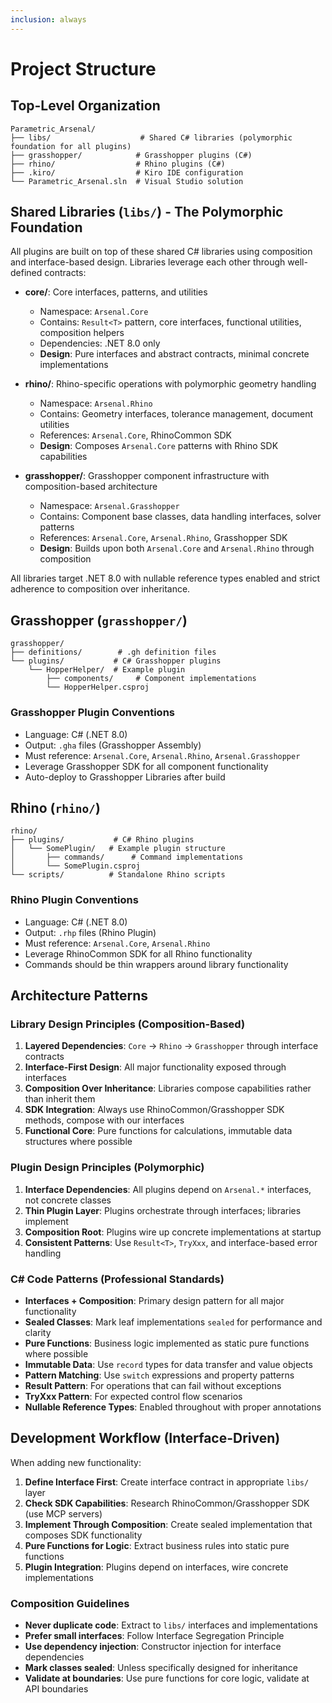 ```yaml
---
inclusion: always
---
```


# Project Structure

## Top-Level Organization

```
Parametric_Arsenal/
├── libs/                    # Shared C# libraries (polymorphic foundation for all plugins)
├── grasshopper/            # Grasshopper plugins (C#)
├── rhino/                  # Rhino plugins (C#)
├── .kiro/                  # Kiro IDE configuration
└── Parametric_Arsenal.sln  # Visual Studio solution
```

## Shared Libraries (`libs/`) - The Polymorphic Foundation

All plugins are built on top of these shared C# libraries using composition and interface-based design. Libraries leverage each other through well-defined contracts:

- **core/**: Core interfaces, patterns, and utilities
  - Namespace: `Arsenal.Core`
  - Contains: `Result<T>` pattern, core interfaces, functional utilities, composition helpers
  - Dependencies: .NET 8.0 only
  - **Design**: Pure interfaces and abstract contracts, minimal concrete implementations
  
- **rhino/**: Rhino-specific operations with polymorphic geometry handling
  - Namespace: `Arsenal.Rhino`
  - Contains: Geometry interfaces, tolerance management, document utilities
  - References: `Arsenal.Core`, RhinoCommon SDK
  - **Design**: Composes `Arsenal.Core` patterns with Rhino SDK capabilities
  
- **grasshopper/**: Grasshopper component infrastructure with composition-based architecture
  - Namespace: `Arsenal.Grasshopper`
  - Contains: Component base classes, data handling interfaces, solver patterns
  - References: `Arsenal.Core`, `Arsenal.Rhino`, Grasshopper SDK
  - **Design**: Builds upon both `Arsenal.Core` and `Arsenal.Rhino` through composition

All libraries target .NET 8.0 with nullable reference types enabled and strict adherence to composition over inheritance.

## Grasshopper (`grasshopper/`)

```
grasshopper/
├── definitions/        # .gh definition files
└── plugins/           # C# Grasshopper plugins
    └── HopperHelper/  # Example plugin
        ├── components/     # Component implementations
        └── HopperHelper.csproj
```

### Grasshopper Plugin Conventions
- Language: C# (.NET 8.0)
- Output: `.gha` files (Grasshopper Assembly)
- Must reference: `Arsenal.Core`, `Arsenal.Rhino`, `Arsenal.Grasshopper`
- Leverage Grasshopper SDK for all component functionality
- Auto-deploy to Grasshopper Libraries after build

## Rhino (`rhino/`)

```
rhino/
├── plugins/           # C# Rhino plugins
│   └── SomePlugin/   # Example plugin structure
│       ├── commands/      # Command implementations
│       └── SomePlugin.csproj
└── scripts/          # Standalone Rhino scripts
```

### Rhino Plugin Conventions
- Language: C# (.NET 8.0)
- Output: `.rhp` files (Rhino Plugin)
- Must reference: `Arsenal.Core`, `Arsenal.Rhino`
- Leverage RhinoCommon SDK for all Rhino functionality
- Commands should be thin wrappers around library functionality

## Architecture Patterns

### Library Design Principles (Composition-Based)
1. **Layered Dependencies**: `Core` → `Rhino` → `Grasshopper` through interface contracts
2. **Interface-First Design**: All major functionality exposed through interfaces
3. **Composition Over Inheritance**: Libraries compose capabilities rather than inherit them
4. **SDK Integration**: Always use RhinoCommon/Grasshopper SDK methods, compose with our interfaces
5. **Functional Core**: Pure functions for calculations, immutable data structures where possible

### Plugin Design Principles (Polymorphic)
1. **Interface Dependencies**: All plugins depend on `Arsenal.*` interfaces, not concrete classes
2. **Thin Plugin Layer**: Plugins orchestrate through interfaces; libraries implement
3. **Composition Root**: Plugins wire up concrete implementations at startup
4. **Consistent Patterns**: Use `Result<T>`, `TryXxx`, and interface-based error handling

### C# Code Patterns (Professional Standards)
- **Interfaces + Composition**: Primary design pattern for all major functionality
- **Sealed Classes**: Mark leaf implementations `sealed` for performance and clarity
- **Pure Functions**: Business logic implemented as static pure functions where possible
- **Immutable Data**: Use `record` types for data transfer and value objects
- **Pattern Matching**: Use `switch` expressions and property patterns
- **Result<T> Pattern**: For operations that can fail without exceptions
- **TryXxx Pattern**: For expected control flow scenarios
- **Nullable Reference Types**: Enabled throughout with proper annotations

## Development Workflow (Interface-Driven)

When adding new functionality:
1. **Define Interface First**: Create interface contract in appropriate `libs/` layer
2. **Check SDK Capabilities**: Research RhinoCommon/Grasshopper SDK (use MCP servers)
3. **Implement Through Composition**: Create sealed implementation that composes SDK functionality
4. **Pure Functions for Logic**: Extract business rules into static pure functions
5. **Plugin Integration**: Plugins depend on interfaces, wire concrete implementations

### Composition Guidelines
- **Never duplicate code**: Extract to `libs/` interfaces and implementations
- **Prefer small interfaces**: Follow Interface Segregation Principle
- **Use dependency injection**: Constructor injection for interface dependencies
- **Mark classes sealed**: Unless specifically designed for inheritance
- **Validate at boundaries**: Use pure functions for core logic, validate at API boundaries
